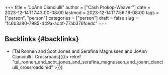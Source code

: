 +++
title = "JoAnn Cianciulli"
author = ["Cash Prokop-Weaver"]
date = 2023-12-14T17:43:00-08:00
lastmod = 2023-12-14T17:56:16-08:00
tags = ["person", "person"]
categories = ["person"]
draft = false
slug = "fc6b3a80-7985-449a-ac4f-77ab376fcedc"
+++

## Backlinks {#backlinks}

-   [Tal Ronnen and Scot Jones and Serafina Magnussen and JoAnn Cianciulli | Crossroads]({{< relref "tal_ronnen_and_scot_jones_and_serafina_magnussen_and_joann_cianciulli_crossroads.md" >}})
